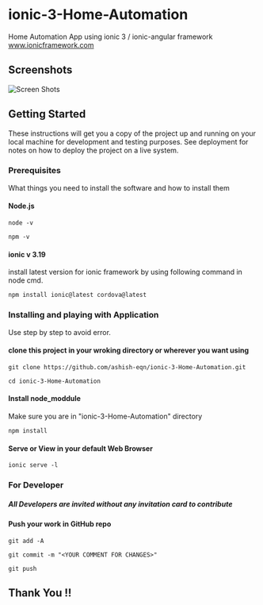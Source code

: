 # ionic-3-Home-Automation
Home Automation App using ionic 3 / ionic-angular framework  www.ionicframework.com

## Screenshots

![Screen Shots](https://github.com/ashish-eqn/ionic-3-Home-Automation/blob/master/Screenshots/Screenshot1.png)

## Getting Started

These instructions will get you a copy of the project up and running on your local machine for development and testing purposes. See deployment for notes on how to deploy the project on a live system.

### Prerequisites

What things you need to install the software and how to install them
#### Node.js
```
node -v
```
```
npm -v
```

#### ionic v 3.19
install latest version for ionic framework by using following command in node cmd.
```
npm install ionic@latest cordova@latest
```

### Installing and playing with Application

Use step by step to avoid error.

#### clone this project in your wroking directory or wherever you want using
```
git clone https://github.com/ashish-eqn/ionic-3-Home-Automation.git
```
```
cd ionic-3-Home-Automation
```

#### Install node_moddule

Make sure you are in "ionic-3-Home-Automation" directory

```
npm install
```

#### Serve or View in your default Web Browser

```
ionic serve -l
```
### For Developer

##### All Developers are invited without any invitation card to contribute 

#### Push your work in GitHub repo

```
git add -A
```
```
git commit -m "<YOUR COMMENT FOR CHANGES>"
```
```
git push
```

## Thank You !!